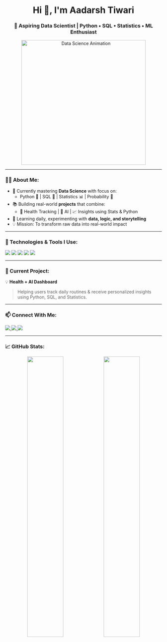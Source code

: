 <h1 align="center">Hi 👋, I'm Aadarsh Tiwari</h1>
<h3 align="center">🚀 Aspiring Data Scientist | Python • SQL • Statistics • ML Enthusiast</h3>

<div align="center">
  <img src="https://media.giphy.com/media/qgQUggAC3Pfv687qPC/giphy.gif" width="400" alt="Data Science Animation">
</div>

---

### 👨‍💻 About Me:

- 🎯 Currently mastering **Data Science** with focus on:
  - Python 🐍 | SQL 🧠 | Statistics 📊 | Probability 🌌
- 📚 Building real-world **projects** that combine:
  - 📅 Health Tracking | 🤖 AI | 📈 Insights using Stats & Python
- 🌱 Learning daily, experimenting with **data, logic, and storytelling**
- 💡 Mission: To transform raw data into real-world impact

---

### 🧰 Technologies & Tools I Use:

<p>
  <img src="https://img.shields.io/badge/Python-3776AB?style=for-the-badge&logo=python&logoColor=white"/>
  <img src="https://img.shields.io/badge/MySQL-005C84?style=for-the-badge&logo=mysql&logoColor=white"/>
  <img src="https://img.shields.io/badge/Statistics-323330?style=for-the-badge&logo=chart&logoColor=white"/>
  <img src="https://img.shields.io/badge/GitHub-181717?style=for-the-badge&logo=github&logoColor=white"/>
  <img src="https://img.shields.io/badge/VsCode-007ACC?style=for-the-badge&logo=visual-studio-code&logoColor=white"/>
</p>

---

### 🔭 Current Project:

💡 **Health + AI Dashboard**  
> Helping users track daily routines & receive personalized insights using Python, SQL, and Statistics.

---

### 📫 Connect With Me:

<p>
  <a href="https://www.linkedin.com/in/aadarsh-tiwari-a46153254/" target="_blank">
    <img src="https://img.shields.io/badge/LinkedIn-0A66C2?style=for-the-badge&logo=linkedin&logoColor=white" />
  </a>
  <a href="mailto:aadarshtiwari112@gmail.com">
    <img src="https://img.shields.io/badge/Gmail-D14836?style=for-the-badge&logo=gmail&logoColor=white"/>
  </a>
  <a href="https://www.instagram.com/aadarsh4053/" target="_blank">
    <img src="https://img.shields.io/badge/Instagram-E4405F?style=for-the-badge&logo=instagram&logoColor=white"/>
  </a>
</p>

---

### 📈 GitHub Stats:

<p align="center">
  <img src="https://github-readme-stats.vercel.app/api?username=aadarsh3419&show_icons=true&theme=radical" width="48%" />
  <img src="https://github-readme-streak-stats.herokuapp.com?user=aadarsh3419&theme=radical&date_format=M%20j%5B%2C%20Y%5D" width="48%" />
</p>
